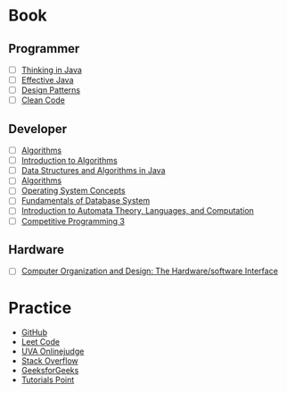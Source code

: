 # Book

## Programmer

- [ ] [Thinking in Java](doc/Thinking-in-Java.pdf)
- [ ] [Effective Java](doc/Effective-Java.pdf)
- [ ] [Design Patterns](doc/Design-Patterns.chm)
- [ ] [Clean Code](doc/Clean-Code.pdf)

## Developer

- [ ] [Algorithms](https://algs4.cs.princeton.edu/home/)
- [ ] [Introduction to Algorithms](doc/Introduction-to-Algorithms.pdf)
- [ ] [Data Structures and Algorithms in Java](doc/Data-Structures-and-Algorithms-in-Java.pdf)
- [ ] [Algorithms](http://jeffe.cs.illinois.edu/teaching/algorithms/)
- [ ] [Operating System Concepts](doc/Operating-System-Concepts.pdf)
- [ ] [Fundamentals of Database System](doc/Fundamentals-of-Database-System.pdf)
- [ ] [Introduction to Automata Theory, Languages, and Computation](doc/Fundamentals-of-Database-System.pdf)
- [ ] [Competitive Programming 3](doc/Competitive-Programming-3.pdf)

## Hardware
- [ ] [Computer Organization and Design: The Hardware/software Interface](doc/Computer-Organization-and-Design.pdf)

# Practice

* [GitHub](https://github.com/)
* [Leet Code](https://leetcode.com/)
* [UVA Onlinejudge](https://uva.onlinejudge.org/)
* [Stack Overflow](https://stackoverflow.com/)
* [GeeksforGeeks](https://www.geeksforgeeks.org/)
* [Tutorials Point](http://www.tutorialspoint.com/)